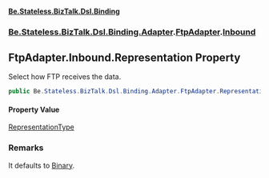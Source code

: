 #### [Be.Stateless.BizTalk.Dsl.Binding](README.md 'README')
### [Be.Stateless.BizTalk.Dsl.Binding.Adapter](Be.Stateless.BizTalk.Dsl.Binding.Adapter.md 'Be.Stateless.BizTalk.Dsl.Binding.Adapter').[FtpAdapter](FtpAdapter.md 'Be.Stateless.BizTalk.Dsl.Binding.Adapter.FtpAdapter').[Inbound](FtpAdapter.Inbound.md 'Be.Stateless.BizTalk.Dsl.Binding.Adapter.FtpAdapter.Inbound')

## FtpAdapter.Inbound.Representation Property

Select how FTP receives the data.

```csharp
public Be.Stateless.BizTalk.Dsl.Binding.Adapter.FtpAdapter.RepresentationType Representation { get; set; }
```

#### Property Value
[RepresentationType](FtpAdapter.RepresentationType.md 'Be.Stateless.BizTalk.Dsl.Binding.Adapter.FtpAdapter.RepresentationType')

### Remarks
It defaults to [Binary](FtpAdapter.RepresentationType.md#Be.Stateless.BizTalk.Dsl.Binding.Adapter.FtpAdapter.RepresentationType.Binary 'Be.Stateless.BizTalk.Dsl.Binding.Adapter.FtpAdapter.RepresentationType.Binary').